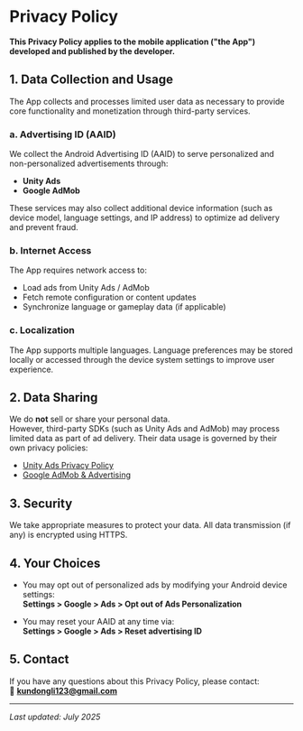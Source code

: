 # Privacy Policy

**This Privacy Policy applies to the mobile application ("the App") developed and published by the developer.**

## 1. Data Collection and Usage

The App collects and processes limited user data as necessary to provide core functionality and monetization through third-party services.

### a. Advertising ID (AAID)
We collect the Android Advertising ID (AAID) to serve personalized and non-personalized advertisements through:
- **Unity Ads**
- **Google AdMob**

These services may also collect additional device information (such as device model, language settings, and IP address) to optimize ad delivery and prevent fraud.

### b. Internet Access
The App requires network access to:
- Load ads from Unity Ads / AdMob
- Fetch remote configuration or content updates
- Synchronize language or gameplay data (if applicable)

### c. Localization
The App supports multiple languages. Language preferences may be stored locally or accessed through the device system settings to improve user experience.

## 2. Data Sharing

We do **not** sell or share your personal data.  
However, third-party SDKs (such as Unity Ads and AdMob) may process limited data as part of ad delivery. Their data usage is governed by their own privacy policies:

- [Unity Ads Privacy Policy](https://unity.com/legal/game-player-and-app-user-privacy-policy)
- [Google AdMob & Advertising](https://policies.google.com/technologies/ads)

## 3. Security

We take appropriate measures to protect your data. All data transmission (if any) is encrypted using HTTPS.

## 4. Your Choices

- You may opt out of personalized ads by modifying your Android device settings:  
  **Settings > Google > Ads > Opt out of Ads Personalization**

- You may reset your AAID at any time via:  
  **Settings > Google > Ads > Reset advertising ID**

## 5. Contact

If you have any questions about this Privacy Policy, please contact:  
📧 **kundongli123@gmail.com**

---

_Last updated: July 2025_
